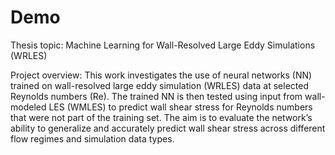 # Demo
Thesis topic: Machine Learning for Wall-Resolved Large Eddy Simulations (WRLES)

Project overview:
This work investigates the use of neural networks (NN) trained on wall-resolved large eddy simulation (WRLES) data at selected Reynolds numbers (Re). The trained NN is then tested using input from wall-modeled LES (WMLES) to predict wall shear stress for Reynolds numbers that were not part of the training set. The aim is to evaluate the network’s ability to generalize and accurately predict wall shear stress across different flow regimes and simulation data types.
